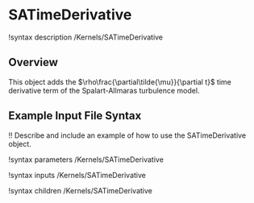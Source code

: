 # SATimeDerivative

!syntax description /Kernels/SATimeDerivative

## Overview

This object adds the $\rho\frac{\partial\tilde{\mu}}{\partial t}$ time derivative term of the
Spalart-Allmaras turbulence model.

## Example Input File Syntax

!! Describe and include an example of how to use the SATimeDerivative object.

!syntax parameters /Kernels/SATimeDerivative

!syntax inputs /Kernels/SATimeDerivative

!syntax children /Kernels/SATimeDerivative
